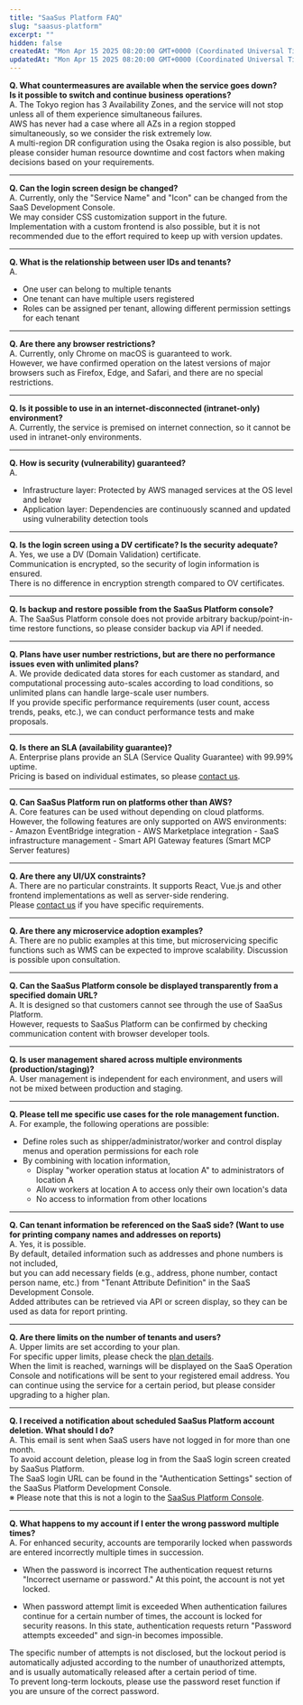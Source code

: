 ```yaml
---
title: "SaaSus Platform FAQ"
slug: "saasus-platform"
excerpt: ""
hidden: false
createdAt: "Mon Apr 15 2025 08:20:00 GMT+0000 (Coordinated Universal Time)"
updatedAt: "Mon Apr 15 2025 08:20:00 GMT+0000 (Coordinated Universal Time)"
---
```


**Q. What countermeasures are available when the service goes down?  
Is it possible to switch and continue business operations?**  
A. The Tokyo region has 3 Availability Zones, and the service will not stop unless all of them experience simultaneous failures.  
AWS has never had a case where all AZs in a region stopped simultaneously, so we consider the risk extremely low.  
A multi-region DR configuration using the Osaka region is also possible, but please consider human resource downtime and cost factors when making decisions based on your requirements.

---

**Q. Can the login screen design be changed?**  
A. Currently, only the "Service Name" and "Icon" can be changed from the SaaS Development Console.  
We may consider CSS customization support in the future.  
Implementation with a custom frontend is also possible, but it is not recommended due to the effort required to keep up with version updates.

---

**Q. What is the relationship between user IDs and tenants?**  
A.  
- One user can belong to multiple tenants  
- One tenant can have multiple users registered  
- Roles can be assigned per tenant, allowing different permission settings for each tenant

---

**Q. Are there any browser restrictions?**  
A. Currently, only Chrome on macOS is guaranteed to work.  
However, we have confirmed operation on the latest versions of major browsers such as Firefox, Edge, and Safari, and there are no special restrictions.

---

**Q. Is it possible to use in an internet-disconnected (intranet-only) environment?**  
A. Currently, the service is premised on internet connection, so it cannot be used in intranet-only environments.

---

**Q. How is security (vulnerability) guaranteed?**  
A.  
- Infrastructure layer: Protected by AWS managed services at the OS level and below  
- Application layer: Dependencies are continuously scanned and updated using vulnerability detection tools  

---

**Q. Is the login screen using a DV certificate? Is the security adequate?**  
A. Yes, we use a DV (Domain Validation) certificate.  
Communication is encrypted, so the security of login information is ensured.  
There is no difference in encryption strength compared to OV certificates.

---

**Q. Is backup and restore possible from the SaaSus Platform console?**  
A. The SaaSus Platform console does not provide arbitrary backup/point-in-time restore functions, so please consider backup via API if needed.

---

**Q. Plans have user number restrictions, but are there no performance issues even with unlimited plans?**  
A. We provide dedicated data stores for each customer as standard, and computational processing auto-scales according to load conditions, so unlimited plans can handle large-scale user numbers.  
If you provide specific performance requirements (user count, access trends, peaks, etc.), we can conduct performance tests and make proposals.

---

**Q. Is there an SLA (availability guarantee)?**  
A. Enterprise plans provide an SLA (Service Quality Guarantee) with 99.99% uptime.  
Pricing is based on individual estimates, so please [contact us](https://saasus.io/pricing#support).

---

**Q. Can SaaSus Platform run on platforms other than AWS?**  
A. Core features can be used without depending on cloud platforms.  
However, the following features are only supported on AWS environments:  
    - Amazon EventBridge integration
    - AWS Marketplace integration
    - SaaS infrastructure management
    - Smart API Gateway features (Smart MCP Server features)

---

**Q. Are there any UI/UX constraints?**  
A. There are no particular constraints. It supports React, Vue.js and other frontend implementations as well as server-side rendering.  
Please [contact us](https://saasus.io/pricing#support) if you have specific requirements.

---

**Q. Are there any microservice adoption examples?**  
A. There are no public examples at this time, but microservicing specific functions such as WMS can be expected to improve scalability. Discussion is possible upon consultation.

---

**Q. Can the SaaSus Platform console be displayed transparently from a specified domain URL?**  
A. It is designed so that customers cannot see through the use of SaaSus Platform.  
However, requests to SaaSus Platform can be confirmed by checking communication content with browser developer tools.

---

**Q. Is user management shared across multiple environments (production/staging)?**  
A. User management is independent for each environment, and users will not be mixed between production and staging.

---

**Q. Please tell me specific use cases for the role management function.**  
A. For example, the following operations are possible:  
- Define roles such as shipper/administrator/worker and control display menus and operation permissions for each role  
- By combining with location information,  
  - Display "worker operation status at location A" to administrators of location A  
  - Allow workers at location A to access only their own location's data  
  - No access to information from other locations  

---

**Q. Can tenant information be referenced on the SaaS side? (Want to use for printing company names and addresses on reports)**  
A. Yes, it is possible.  
By default, detailed information such as addresses and phone numbers is not included,  
but you can add necessary fields (e.g., address, phone number, contact person name, etc.) from "Tenant Attribute Definition" in the SaaS Development Console.  
Added attributes can be retrieved via API or screen display, so they can be used as data for report printing.

---

**Q. Are there limits on the number of tenants and users?**  
A. Upper limits are set according to your plan.  
For specific upper limits, please check the [plan details](https://saasus.io/pricing).  
When the limit is reached, warnings will be displayed on the SaaS Operation Console and notifications will be sent to your registered email address. You can continue using the service for a certain period, but please consider upgrading to a higher plan.

---

**Q. I received a notification about scheduled SaaSus Platform account deletion. What should I do?**  
A. This email is sent when SaaS users have not logged in for more than one month.  
To avoid account deletion, please log in from the SaaS login screen created by SaaSus Platform.  
The SaaS login URL can be found in the "Authentication Settings" section of the SaaSus Platform Development Console.  
※ Please note that this is not a login to the [SaaSus Platform Console](https://auth.saasus.io).  

---

**Q. What happens to my account if I enter the wrong password multiple times?**  
A. For enhanced security, accounts are temporarily locked when passwords are entered incorrectly multiple times in succession.
 - When the password is incorrect
The authentication request returns "Incorrect username or password." At this point, the account is not yet locked.

 - When password attempt limit is exceeded
When authentication failures continue for a certain number of times, the account is locked for security reasons. In this state, authentication requests return "Password attempts exceeded" and sign-in becomes impossible.

The specific number of attempts is not disclosed, but the lockout period is automatically adjusted according to the number of unauthorized attempts, and is usually automatically released after a certain period of time.  
To prevent long-term lockouts, please use the password reset function if you are unsure of the correct password.



